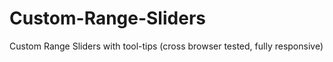 # Custom-Range-Sliders
Custom Range Sliders with tool-tips (cross browser tested, fully responsive)
